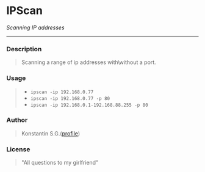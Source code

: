 # IPScan
*Scanning IP addresses*
___

### Description 
> Scanning a range of ip addresses with\without a port.

### Usage 
> * `ipscan -ip 192.168.0.77`
> * `ipscan -ip 192.168.0.77 -p 80`
> * `ipscan -ip 192.168.0.1-192.168.88.255 -p 80`

### Author
> Konstantin S.G.([profile](http://github.com/bluesbaker))

### License
> "All questions to my girlfriend"